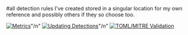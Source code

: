 #all detection rules I've created stored in a singular location for my own reference and possibly others if they so choose too. 


[![Metrics](https://github.com/Khadinxc/siem_detection_rules/actions/workflows/metrics.yml/badge.svg)](https://github.com/Khadinxc/siem_detection_rules/actions/workflows/metrics.yml)"/n"
[![Updating Detections](https://github.com/Khadinxc/siem_detection_rules/actions/workflows/elastic_sync.yml/badge.svg)](https://github.com/Khadinxc/siem_detection_rules/actions/workflows/elastic_sync.yml)"/n"
[![TOML/MITRE Validation](https://github.com/Khadinxc/siem_detection_rules/actions/workflows/TOML_MITRE_Validation.yml/badge.svg)](https://github.com/Khadinxc/siem_detection_rules/actions/workflows/TOML_MITRE_Validation.yml)
